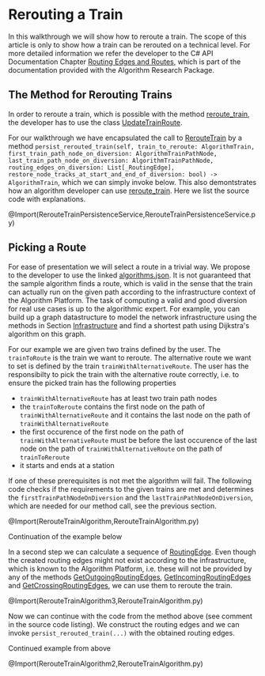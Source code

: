 
# Rerouting a Train

In this walkthrough we will show how to reroute a train. The scope of this article is only to show how a train can be rerouted on a technical level.
For more detailed information we refer the developer to the C# API Documentation Chapter [Routing Edges and Routes](http://sma-jenkins:8081/view/zLabs/job/AlgorithmPlatform-Doc/ws/src/doc/_site/articles/DataModel/Routing_Edges.html), which is part of the documentation provided with the Algorithm Research Package.

## The Method for Rerouting Trains

In order to reroute a train, which is possible with the method [reroute_train](../../../py_client/algorithm_interface/algorithm_interface.py), 
the developer has to use the class [UpdateTrainRoute](../../../py_client/aidm/aidm_update_classes.py).

For our walkthrough we have encapsulated the call to [RerouteTrain](../../../py_client/aidm/aidm_update_classes.py) by a method 
`persist_rerouted_train(self, train_to_reroute: AlgorithmTrain, first_train_path_node_on_diversion: AlgorithmTrainPathNode, last_train_path_node_on_diversion: AlgorithmTrainPathNode, routing_edges_on_diversion: List[_RoutingEdge], restore_node_tracks_at_start_and_end_of_diversion: bool) -> AlgorithmTrain`,
which we can simply invoke below. This also demontstrates how an algorithm developer can use [reroute_train](../../../py_client/algorithm_interface/algorithm_interface.py).
Here we list the source code with explanations.

@Import(RerouteTrainPersistenceService,RerouteTrainPersistenceService.py)

## Picking a Route

For ease of presentation we will select a route in a trivial way. We propose to the developer to use the linked [algorithms.json](../source/algorithms.json). It is not guaranteed that the sample algorithm finds a route, which is valid in the sense that the train can actually run on the given path 
according to the infrastructure context of the Algorithm Platform. The task of computing a valid and good diversion for real use cases is up to the algorithmic expert. For example, you can build up a 
graph datastructure to model the network infrastructure using the methods in Section [Infrastructure](http://sma-jenkins:8081/view/zLabs/job/AlgorithmPlatform-Doc/ws/src/doc/_site/articles/Rest/REST_Interface.html#infrastructure) and find a shortest path using Dijkstra's algorithm on this graph. 

For our example we are given two trains defined by the user. The `trainToRoute` is the train we want to reroute. The alternative route we want to set is defined by the train `trainWithAlternativeRoute`. The user has the responsibilty to pick the train with
the alternative route correctly, i.e. to ensure the picked train has the following properties 
* `trainWithAlternativeRoute` has at least two train path nodes
* the `trainToReroute` contains the first node on the path of `trainWithAlternativeRoute` and it contains the last node on the path of `trainWithAlternativeRoute`
* the first occurence of the first node on the path of `trainWithAlternativeRoute` must be before the last occurence of the last node on the path of `trainWithAlternativeRoute` on the path of `trainToReroute`
* it starts and ends at a station

If one of these prerequisites is not met the algorithm will fail. The following code checks if the requirements to the given trains are met and determines the `firstTrainPathNodeOnDiversion` and the `lastTrainPathNodeOnDiversion`, which are needed for 
our method call, see the previous section.

@Import(RerouteTrainAlgorithm,RerouteTrainAlgorithm.py)

Continuation of the example below


In a second step we can calculate a sequence of [RoutingEdge](../../../py_client/aidm/aidm_routing_edge_classes.py). Even though the created routing edges might not exist according to the infrastructure, which is known to 
the Algorithm Platform, i.e. these will not be provided by any of the methods [GetOutgoingRoutingEdges](../../../py_client/algorithm_interface/algorithm_interface.py), 
[GetIncomingRoutingEdges](../../../py_client/algorithm_interface/algorithm_interface.py) and 
[GetCrossingRoutingEdges](../../../py_client/algorithm_interface/algorithm_interface.py), we can use them to reroute the train. 

@Import(RerouteTrainAlgorithm3,RerouteTrainAlgorithm.py)

Now we can continue with the code from the method above (see comment in the source code listing). We construct the routing edges and we can invoke `persist_rerouted_train(...)` with the obtained routing edges.

Continued example from above

@Import(RerouteTrainAlgorithm2,RerouteTrainAlgorithm.py)

